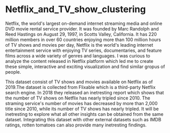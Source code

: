 # Netflix_and_TV_show_clustering

Netflix, the world's largest on-demand internet streaming media and online DVD movie rental service provider. It was founded by Marc Randolph and Reed Hastings on August 29, 1997, in Scotts Valley, California. It has 220 million members in over 60 countries enjoying more than 100 million hours of TV shows and movies per day, Netflix is the world's leading internet entertainment service with enjoying TV series, documentaries, and feature films across a wide variety of genres and languages. I was curious to analyze the content released in Netflix platform which led me to create these simple, interactive and exciting visualization and find similar gropus of people.

This dataset consist of TV shows and movies available on Netflix as of 2019.The dataset is collected from Flixable which is a third-party Netflix search engine. In 2018 they released an inetresting report which shows that the number of TV shows on Netflix has nearly tripled since 2010. The straming service's number of movies has decreased by more than 2,000 title since 2010, while its number of TV shows has nearly tripled. It will be inetresting to explore what all other insights can be obtained from the same dataset. Integrating this dataset with other external datasets such as IMDB ratings, rotten tomatoes can also provide many inetresting findings.
